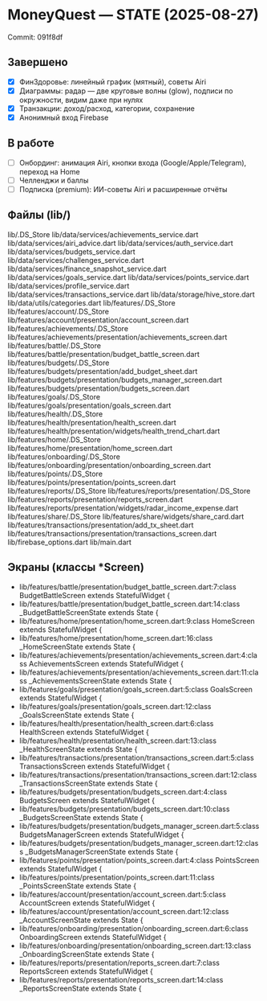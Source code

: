 # MoneyQuest — STATE (2025-08-27)
Commit: 091f8df

## Завершено
- [x] ФинЗдоровье: линейный график (мятный), советы Airi
- [x] Диаграммы: радар — две круговые волны (glow), подписи по окружности, видим даже при нулях
- [x] Транзакции: доход/расход, категории, сохранение
- [x] Анонимный вход Firebase

## В работе
- [ ] Онбординг: анимация Airi, кнопки входа (Google/Apple/Telegram), переход на Home
- [ ] Челленджи и баллы
- [ ] Подписка (premium): ИИ-советы Airi и расширенные отчёты

## Файлы (lib/)
lib/.DS_Store
lib/data/services/achievements_service.dart
lib/data/services/airi_advice.dart
lib/data/services/auth_service.dart
lib/data/services/budgets_service.dart
lib/data/services/challenges_service.dart
lib/data/services/finance_snapshot_service.dart
lib/data/services/goals_service.dart
lib/data/services/points_service.dart
lib/data/services/profile_service.dart
lib/data/services/transactions_service.dart
lib/data/storage/hive_store.dart
lib/data/utils/categories.dart
lib/features/.DS_Store
lib/features/account/.DS_Store
lib/features/account/presentation/account_screen.dart
lib/features/achievements/.DS_Store
lib/features/achievements/presentation/achievements_screen.dart
lib/features/battle/.DS_Store
lib/features/battle/presentation/budget_battle_screen.dart
lib/features/budgets/.DS_Store
lib/features/budgets/presentation/add_budget_sheet.dart
lib/features/budgets/presentation/budgets_manager_screen.dart
lib/features/budgets/presentation/budgets_screen.dart
lib/features/goals/.DS_Store
lib/features/goals/presentation/goals_screen.dart
lib/features/health/.DS_Store
lib/features/health/presentation/health_screen.dart
lib/features/health/presentation/widgets/health_trend_chart.dart
lib/features/home/.DS_Store
lib/features/home/presentation/home_screen.dart
lib/features/onboarding/.DS_Store
lib/features/onboarding/presentation/onboarding_screen.dart
lib/features/points/.DS_Store
lib/features/points/presentation/points_screen.dart
lib/features/reports/.DS_Store
lib/features/reports/presentation/.DS_Store
lib/features/reports/presentation/reports_screen.dart
lib/features/reports/presentation/widgets/radar_income_expense.dart
lib/features/share/.DS_Store
lib/features/share/widgets/share_card.dart
lib/features/transactions/presentation/add_tx_sheet.dart
lib/features/transactions/presentation/transactions_screen.dart
lib/firebase_options.dart
lib/main.dart

## Экраны (классы *Screen)
 - lib/features/battle/presentation/budget_battle_screen.dart:7:class BudgetBattleScreen extends StatefulWidget {
 - lib/features/battle/presentation/budget_battle_screen.dart:14:class _BudgetBattleScreenState extends State<BudgetBattleScreen> {
 - lib/features/home/presentation/home_screen.dart:9:class HomeScreen extends StatefulWidget {
 - lib/features/home/presentation/home_screen.dart:16:class _HomeScreenState extends State<HomeScreen> {
 - lib/features/achievements/presentation/achievements_screen.dart:4:class AchievementsScreen extends StatefulWidget {
 - lib/features/achievements/presentation/achievements_screen.dart:11:class _AchievementsScreenState extends State<AchievementsScreen> {
 - lib/features/goals/presentation/goals_screen.dart:5:class GoalsScreen extends StatefulWidget {
 - lib/features/goals/presentation/goals_screen.dart:12:class _GoalsScreenState extends State<GoalsScreen> {
 - lib/features/health/presentation/health_screen.dart:6:class HealthScreen extends StatefulWidget {
 - lib/features/health/presentation/health_screen.dart:13:class _HealthScreenState extends State<HealthScreen> {
 - lib/features/transactions/presentation/transactions_screen.dart:5:class TransactionsScreen extends StatefulWidget {
 - lib/features/transactions/presentation/transactions_screen.dart:12:class _TransactionsScreenState extends State<TransactionsScreen> {
 - lib/features/budgets/presentation/budgets_screen.dart:4:class BudgetsScreen extends StatefulWidget {
 - lib/features/budgets/presentation/budgets_screen.dart:10:class _BudgetsScreenState extends State<BudgetsScreen> {
 - lib/features/budgets/presentation/budgets_manager_screen.dart:5:class BudgetsManagerScreen extends StatefulWidget {
 - lib/features/budgets/presentation/budgets_manager_screen.dart:12:class _BudgetsManagerScreenState extends State<BudgetsManagerScreen> {
 - lib/features/points/presentation/points_screen.dart:4:class PointsScreen extends StatefulWidget {
 - lib/features/points/presentation/points_screen.dart:11:class _PointsScreenState extends State<PointsScreen> {
 - lib/features/account/presentation/account_screen.dart:5:class AccountScreen extends StatefulWidget {
 - lib/features/account/presentation/account_screen.dart:12:class _AccountScreenState extends State<AccountScreen> {
 - lib/features/onboarding/presentation/onboarding_screen.dart:6:class OnboardingScreen extends StatefulWidget {
 - lib/features/onboarding/presentation/onboarding_screen.dart:13:class _OnboardingScreenState extends State<OnboardingScreen> {
 - lib/features/reports/presentation/reports_screen.dart:7:class ReportsScreen extends StatefulWidget {
 - lib/features/reports/presentation/reports_screen.dart:14:class _ReportsScreenState extends State<ReportsScreen> {
